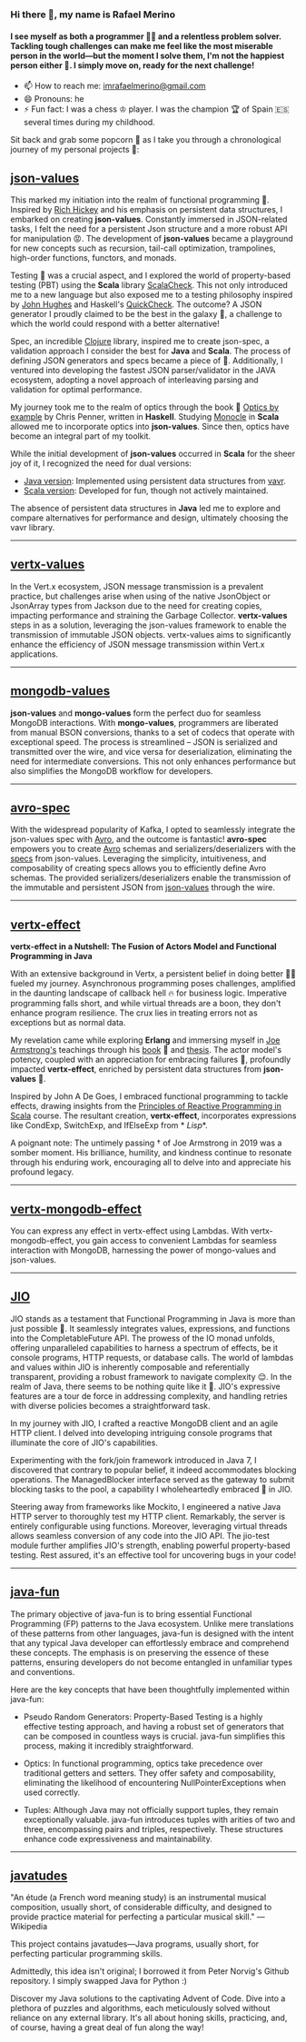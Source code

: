 ### Hi there 👋, my name is Rafael Merino

#### I see myself as both a programmer 👩‍💻 and a relentless problem solver. Tackling tough challenges can make me feel like the most miserable person in the world—but the moment I solve them, I'm not the happiest person either 🤷. I simply move on, ready for the next challenge!

- 📫 How to reach me: imrafaelmerino@gmail.com
- 😄 Pronouns: he
- ⚡ Fun fact: I was a chess ♔ player. I was the champion 🏆 of Spain 🇪🇸 several times during my childhood.

Sit back and grab some popcorn 🍿 as I take you through a chronological journey of my personal projects 💪:

## [json-values](https://github.com/imrafaelmerino/json-values)

This marked my initiation into the realm of functional programming 👏. Inspired
by [Rich Hickey](https://en.wikipedia.org/wiki/Rich_Hickey) and his emphasis on persistent data structures, I embarked
on creating **json-values**. Constantly immersed in JSON-related tasks, I felt the need for a persistent Json structure
and a more robust API for manipulation 😡. The development of **json-values** became a playground for new concepts such
as recursion, tail-call optimization, trampolines, high-order functions, functors, and monads.

Testing 🧪 was a crucial aspect, and I explored the world of property-based testing (PBT) using the **Scala**
library [ScalaCheck](https://www.scalacheck.org). This not only introduced me to a new language but also exposed me to a
testing philosophy inspired by [John Hughes](https://en.wikipedia.org/wiki/John_Hughes_(computer_scientist)) and
Haskell's [QuickCheck](https://hackage.haskell.org/package/QuickCheck). The outcome? A JSON generator I proudly claimed
to be the best in the galaxy 🌌, a challenge to which the world could respond with a better alternative!

Spec, an incredible [Clojure](https://clojure.org) library, inspired me to create json-spec, a validation approach I
consider the best for **Java** and **Scala**. The process of defining JSON generators and specs became a piece of 🍰.
Additionally, I ventured into developing the fastest JSON parser/validator in the JAVA ecosystem, adopting a novel
approach of interleaving parsing and validation for optimal performance.

My journey took me to the realm of optics through the book 📖 [Optics by example](https://leanpub.com/optics-by-example)
by Chris Penner, written in **Haskell**. Studying [Monocle](https://www.optics.dev/Monocle/) in **Scala** allowed me to
incorporate optics into **json-values**. Since then, optics have become an integral part of my toolkit.

While the initial development of **json-values** occurred in **Scala** for the sheer joy of it, I recognized the need
for dual versions:

- [Java version](https://github.com/imrafaelmerino/json-values): Implemented using persistent data structures
  from [vavr](https://www.vavr.io).
- [Scala version](https://github.com/imrafaelmerino/json-scala-values): Developed for fun, though not actively
  maintained.

The absence of persistent data structures in **Java** led me to explore and compare alternatives for performance and
design, ultimately choosing the vavr library.

---

## [vertx-values](https://github.com/imrafaelmerino/vertx-values)

In the Vert.x ecosystem, JSON message transmission is a prevalent practice, but challenges arise when using of the
native JsonObject or JsonArray types from Jackson due to the need for creating copies, impacting performance and
straining the Garbage Collector. **vertx-values** steps in as a solution, leveraging the json-values framework to enable
the transmission of immutable JSON objects. vertx-values aims to significantly enhance the efficiency of JSON message
transmission within Vert.x applications.

---

## [mongodb-values](https://github.com/imrafaelmerino/mongo-values)

**json-values** and **mongo-values** form the perfect duo for seamless MongoDB interactions. With **mongo-values**,
programmers are liberated from manual BSON conversions, thanks to a set of codecs that operate with exceptional speed.
The process is streamlined – JSON is serialized and transmitted over the wire, and vice versa for deserialization,
eliminating the need for intermediate conversions. This not only enhances performance but also simplifies the MongoDB
workflow for developers.

---

## [avro-spec](https://github.com/imrafaelmerino/avro-spec)

With the widespread popularity of Kafka, I opted to seamlessly integrate the json-values spec
with [Avro](https://avro.apache.org/), and the outcome is fantastic!
**avro-spec** empowers you to create [Avro](https://avro.apache.org/) schemas and serializers/deserializers
with the [specs](https://github.com/imrafaelmerino/json-values#specs) from json-values. Leveraging the simplicity,
intuitiveness, and composability of creating specs allows you to efficiently define Avro schemas. The provided
serializers/deserializers enable the transmission of the immutable and persistent JSON
from [json-values](https://github.com/imrafaelmerino/json-values) through the wire.

---

## [vertx-effect](https://github.com/imrafaelmerino/vertx-effect)

**vertx-effect in a Nutshell: The Fusion of Actors Model and Functional Programming in Java**

With an extensive background in Vertx, a persistent belief in doing better 🤷‍♂️ fueled my journey. Asynchronous
programming poses challenges, amplified in the daunting landscape of callback hell 🔥 for business logic. Imperative
programming falls short, and while virtual threads are a boon, they don't enhance program resilience. The crux lies in
treating errors not as exceptions but as normal data.

My revelation came while exploring **Erlang** and immersing myself
in [Joe Armstrong's](https://en.wikipedia.org/wiki/Joe_Armstrong_(programmer)) teachings through
his [book](https://www.amazon.com/-/es/gp/product/B00I9GR4TW/ref=dbs_a_def_rwt_hsch_vapi_tkin_p1_i0) 📖
and [thesis](https://erlang.org/download/armstrong_thesis_2003.pdf). The actor model's potency, coupled with an
appreciation for embracing failures 🤪, profoundly impacted **vertx-effect**, enriched by persistent data structures from
**json-values** 👏.

Inspired by John A De Goes, I embraced functional programming to tackle effects, drawing insights from
the [Principles of Reactive Programming in Scala](https://www.youtube.com/playlist?list=PLMhMDErmC1TdBMxd3KnRfYiBV2ELvLyxN)
course. The resultant creation, **vertx-effect**, incorporates expressions like CondExp, SwitchExp, and IfElseExp from *
*Lisp**.

A poignant note: The untimely passing † of Joe Armstrong in 2019 was a somber moment. His brilliance, humility, and
kindness continue to resonate through his enduring work, encouraging all to delve into and appreciate his profound
legacy.

---

## [vertx-mongodb-effect](https://github.com/imrafaelmerino/vertx-mongodb-effect)

You can express any effect in vertx-effect using Lambdas. With vertx-mongodb-effect, you gain access to convenient
Lambdas for seamless interaction with MongoDB, harnessing the power of mongo-values and json-values.

---

## [JIO](https://github.com/imrafaelmerino/JIO)

JIO stands as a testament that Functional Programming in Java is more than just possible 🕺. It seamlessly integrates
values, expressions, and functions into the CompletableFuture API. The prowess of the IO monad unfolds, offering
unparalleled capabilities to harness a spectrum of effects, be it console programs, HTTP requests, or database calls.
The world of lambdas and values within JIO is inherently composable and referentially transparent, providing a robust
framework to navigate complexity 😌. In the realm of Java, there seems to be nothing quite like it 🤷‍️. JIO's expressive
features are a tour de force in addressing complexity, and handling retries with diverse policies becomes a
straightforward task.

In my journey with JIO, I crafted a reactive MongoDB client and an agile HTTP client. I delved into developing
intriguing console programs that illuminate the core of JIO's capabilities.

Experimenting with the fork/join framework introduced in Java 7, I discovered that contrary to popular belief, it indeed
accommodates blocking operations. The ManagedBlocker interface served as the gateway to submit blocking tasks to the
pool, a capability I wholeheartedly embraced 💪 in JIO.

Steering away from frameworks like Mockito, I engineered a native Java HTTP server to thoroughly test my HTTP client.
Remarkably, the server is entirely configurable using functions. Moreover, leveraging virtual threads allows seamless
conversion of any code into the JIO API. The jio-test module further amplifies JIO's strength, enabling powerful
property-based testing. Rest assured, it's an effective tool for uncovering bugs in your code!

---

## [java-fun](https://github.com/imrafaelmerino/java-fun)

The primary objective of java-fun is to bring essential Functional Programming (FP) patterns to the Java ecosystem.
Unlike mere translations of these patterns from other languages, java-fun is designed with the intent that any typical
Java developer can effortlessly embrace and comprehend these concepts. The emphasis is on preserving the essence of
these patterns, ensuring developers do not become entangled in unfamiliar types and conventions.

Here are the key concepts that have been thoughtfully implemented within java-fun:

- Pseudo Random Generators: Property-Based Testing is a highly effective testing approach, and having a robust set of
  generators that can be composed in countless ways is crucial. java-fun simplifies this process, making it incredibly
  straightforward.

- Optics: In functional programming, optics take precedence over traditional getters and setters. They offer safety and
  composability, eliminating the likelihood of encountering NullPointerExceptions when used correctly.

- Tuples: Although Java may not officially support tuples, they remain exceptionally valuable. java-fun introduces
  tuples with arities of two and three, encompassing pairs and triples, respectively. These structures enhance code
  expressiveness and maintainability.

---

## [javatudes](https://github.com/imrafaelmerino/javatudes)

"An étude (a French word meaning study) is an instrumental musical composition, usually short, of considerable
difficulty, and designed to provide practice material for perfecting a particular musical skill." — Wikipedia

This project contains javatudes—Java programs, usually short, for perfecting particular programming skills.

Admittedly, this idea isn't original; I borrowed it from Peter Norvig's Github repository. I simply swapped Java for
Python :)

Discover my Java solutions to the captivating Advent of Code. Dive into a plethora of puzzles and algorithms, each
meticulously solved without reliance on any external library. It's all about honing skills, practicing, and, of course,
having a great deal of fun along the way!

